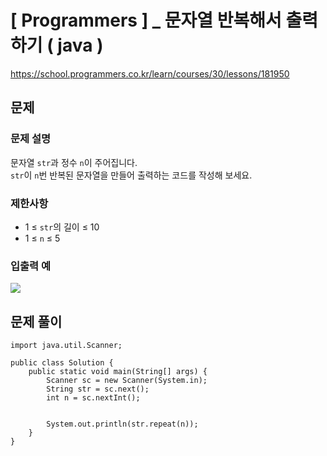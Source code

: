 # [ Programmers ] _ 문자열 반복해서 출력하기 ( java )
https://school.programmers.co.kr/learn/courses/30/lessons/181950 
## 문제 
### 문제 설명
문자열 `str`과 정수 `n`이 주어집니다.  
`str`이 `n`번 반복된 문자열을 만들어 출력하는 코드를 작성해 보세요.

### 제한사항
- 1 ≤ `str`의 길이 ≤ 10
- 1 ≤ `n` ≤ 5

### 입출력 예
![](https://i.imgur.com/YGGNoRJ.png)






## 문제 풀이
```
import java.util.Scanner;

public class Solution {
    public static void main(String[] args) {
        Scanner sc = new Scanner(System.in);
        String str = sc.next();
        int n = sc.nextInt();
        
        
        System.out.println(str.repeat(n));
    }
}
```

